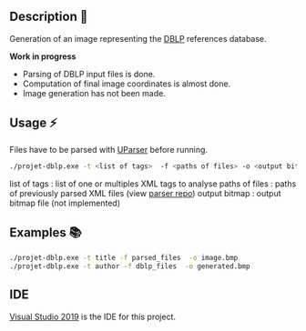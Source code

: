 ## Description :pushpin:
Generation of an image representing the [DBLP](https::dblp.org) references database.

**Work in progress**
- Parsing of DBLP input files is done.
- Computation of final image coordinates is almost done.
- Image generation has not been made.

## Usage :zap:

Files have to be parsed with [UParser](https://github.com/skatos-ux/UParser) before running.

```bash
./projet-dblp.exe -t <list of tags>  -f <paths of files> -o <output bitmap>
```

list of tags : list of one or multiples XML tags to analyse
paths of files : paths of previously parsed XML files (view [parser repo](https://github.com/skatos-ux/UParser))
output bitmap : output bitmap file (not implemented)

## Examples :books:

```bash
./projet-dblp.exe -t title -f parsed_files  -o image.bmp
./projet-dblp.exe -t author -f dblp_files  -o generated.bmp
```

## IDE

[Visual Studio 2019](https://visualstudio.microsoft.com) is the IDE for this project.